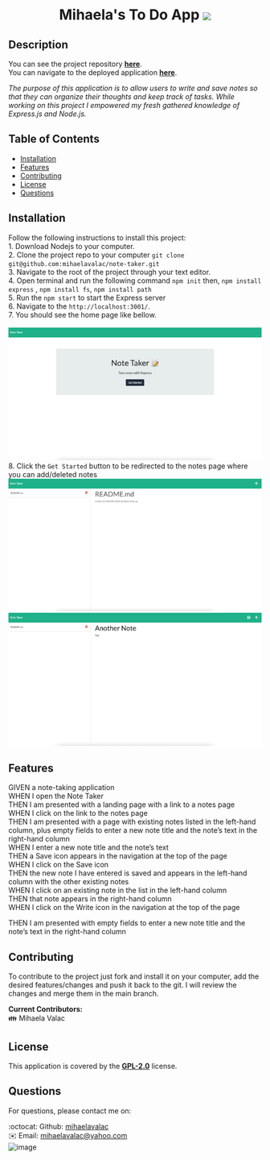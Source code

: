 
  <h1 align="center"> Mihaela's To Do App <img align="center" src="https://img.shields.io/badge/license-GPL 2.0-red"> </h1>

## Description


You can see the project repository <b>[here](https://github.com/mihaelavalac/to-do-list)</b>. <br>
You can navigate to the deployed application <b>[here](https://note-taker-mv.herokuapp.com/)</b>.


  <p><i>The purpose of this application is to allow users to write and save notes so that they can organize their thoughts and keep track of tasks. While working on this project I empowered my fresh gathered knowledge of Express.js and  Node.js.</i><p>

## Table of Contents

- [Installation](#installation)
- [Features](#features)
- [Contributing](#contributing)
- [License](#license)
- [Questions](#questions)

## Installation

Follow the following instructions to install this project: <br> 1. Download Nodejs to your computer. <br> 2. Clone the project repo to your computer `git clone git@github.com:mihaelavalac/note-taker.git` <br> 3. Navigate to the root of the project through your text editor. <br> 4. Open terminal and run the following command `npm init` then, `npm install express` , `npm install fs`, `npm install path` <br> 5. Run the `npm start` to start the Express server <br> 6. Navigate to the `http://localhost:3001/`. <br> 7. You should see the home page like bellow. <br><br> ![image](./public/img/img1.png)<br> 8. Click the `Get Started` button to be redirected to the notes page where you can add/deleted notes <br> ![image](./public/img/img2.png) <br> ![image](./public/img/img3.png)

## Features

GIVEN a note-taking application <br>
WHEN I open the Note Taker <br>
THEN I am presented with a landing page with a link to a notes page <br>
WHEN I click on the link to the notes page <br>
THEN I am presented with a page with existing notes listed in the left-hand column, plus empty fields to enter a new note title and the note’s text in the right-hand column <br>
WHEN I enter a new note title and the note’s text <br>
THEN a Save icon appears in the navigation at the top of the page <br>
WHEN I click on the Save icon <br>
THEN the new note I have entered is saved and appears in the left-hand column with the other existing notes <br>
WHEN I click on an existing note in the list in the left-hand column <br>
THEN that note appears in the right-hand column <br>
WHEN I click on the Write icon in the navigation at the top of the page <br>

THEN I am presented with empty fields to enter a new note title and the note’s text in the right-hand column
## Contributing

To contribute to the project just fork and install it on your computer, add the desired features/changes and push it back to the git. I will review the changes and merge them in the main branch. <br>

<b>Current Contributors:</b> <br>
👪 Mihaela Valac

## License

This application is covered by the <b>[GPL-2.0](https://opensource.org/licenses/GPL-2.0)</b> license.

## Questions

For questions, please contact me on: <br/>

:octocat: Github: [mihaelavalac](https://github.com/mihaelavalac) <br>
✉️  Email: mihaelavalac@yahoo.com<br/>
![image](https://user-images.githubusercontent.com/69922624/155404380-6569d304-c3fd-4849-843d-b0de03d9d322.png)


